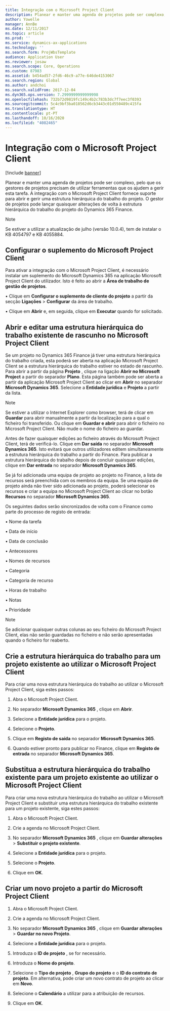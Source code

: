 ```yaml
---
title: Integração com o Microsoft Project Client
description: Planear e manter uma agenda de projetos pode ser complexo, pelo que os gestores de projetos precisam de utilizar ferramentas que os ajudem a gerir esta tarefa. A integração com o Microsoft Project Client fornece suporte para abrir e gerir uma estrutura hierárquica do trabalho do projeto.
author: Yowelle
manager: AnnBe
ms.date: 12/11/2017
ms.topic: article
ms.prod: ''
ms.service: dynamics-ax-applications
ms.technology: ''
ms.search.form: ProjWbsTemplate
audience: Application User
ms.reviewer: josaw
ms.search.scope: Core, Operations
ms.custom: 87983
ms.assetid: b454ad57-2fd6-46c9-a77e-646de4153067
ms.search.region: Global
ms.author: andchoi
ms.search.validFrom: 2017-12-04
ms.dyn365.ops.version: 7.2999999999999998
ms.openlocfilehash: 732b72d9819fc149c4b2c783b3dc7f7eec3f0393
ms.sourcegitcommit: 5c4c9bf3ba018562d6cb3443c01d550489c415fa
ms.translationtype: HT
ms.contentlocale: pt-PT
ms.lasthandoff: 10/16/2020
ms.locfileid: "4082465"
---
```

# <a name="microsoft-project-client-integration"></a>Integração com o Microsoft Project Client

[!include [banner](../includes/banner.md)]

Planear e manter uma agenda de projetos pode ser complexo, pelo que os gestores de projetos precisam de utilizar ferramentas que os ajudem a gerir esta tarefa. A integração com o Microsoft Project Client fornece suporte para abrir e gerir uma estrutura hierárquica do trabalho do projeto. O gestor de projetos pode lançar quaisquer alterações de volta à estrutura hierárquica do trabalho do projeto do Dynamics 365 Finance.

> [!NOTE]
> Se estiver a utilizar a atualização de julho (versão 10.0.4), tem de instalar o KB 4054797 e KB 4055884.

## <a name="configure-the-microsoft-project-client-add-in"></a>Configurar o suplemento do Microsoft Project Client
Para ativar a integração com o Microsoft Project Client, é necessário instalar um suplemento do Microsoft Dynamics 365 na aplicação Microsoft Project Client do utilizador. Isto é feito ao abrir a **Área de trabalho de gestão de projetos**.

•   Clique em **Configurar o suplemento de cliente do projeto** a partir da secção **Ligações** > **Configurar** da área de trabalho.

•   Clique em **Abrir** e, em seguida, clique em **Executar** quando for solicitado.

## <a name="open-and-edit-an-existing-draft-work-breakdown-structure-in-microsoft-project-client"></a>Abrir e editar uma estrutura hierárquica do trabalho existente de rascunho no Microsoft Project Client
Se um projeto no Dynamics 365 Finance já tiver uma estrutura hierárquica do trabalho criada, esta poderá ser aberta na aplicação Microsoft Project Client se a estrutura hierárquica do trabalho estiver no estado de rascunho. Para abrir a partir da página **Projeto** , clique na ligação **Abrir no Microsoft Project** a partir do separador **Plano**. Esta página também pode ser aberta a partir da aplicação Microsoft Project Client ao clicar em **Abrir** no separador **Microsoft Dynamics 365**. Selecione a **Entidade jurídica** e **Projeto** a partir da lista.

> [!NOTE]
> Se estiver a utilizar o Internet Explorer como browser, terá de clicar em **Guardar** para abrir manualmente a partir da localização para a qual o ficheiro foi transferido. Ou clique em **Guardar e abrir** para abrir o ficheiro no Microsoft Project Client. Não mude o nome do ficheiro ao guardar.

Antes de fazer quaisquer edições ao ficheiro através do Microsoft Project Client, terá de verificá-lo. Clique em **Dar saída** no separador **Microsoft Dynamics 365**. Isto evitará que outros utilizadores editem simultaneamente a estrutura hierárquica do trabalho a partir do Finance. Para publicar a estrutura hierárquica do trabalho depois de concluir quaisquer edições, clique em **Dar entrada** no separador **Microsoft Dynamics 365**.

Se já foi adicionada uma equipa de projeto ao projeto no Finance, a lista de recursos será preenchida com os membros da equipa. Se uma equipa de projeto ainda não tiver sido adicionada ao projeto, poderá selecionar os recursos e criar a equipa no Microsoft Project Client ao clicar no botão **Recursos** no separador **Microsoft Dynamics 365**. 

Os seguintes dados serão sincronizados de volta com o Finance como parte do processo de registo de entrada:

•   Nome da tarefa

•   Data de início

•   Data de conclusão

•   Antecessores

•   Nomes de recursos

•   Categoria

•   Categoria de recurso

•   Horas de trabalho

•   Notas

•   Prioridade

> [!NOTE]
> Se adicionar quaisquer outras colunas ao seu ficheiro do Microsoft Project Client, elas não serão guardadas no ficheiro e não serão apresentadas quando o ficheiro for reaberto.

## <a name="create-the-work-breakdown-structure-for-an-existing-project-using-microsoft-project-client"></a>Crie a estrutura hierárquica do trabalho para um projeto existente ao utilizar o Microsoft Project Client
Para criar uma nova estrutura hierárquica do trabalho ao utilizar o Microsoft Project Client, siga estes passos:


1.  Abra o Microsoft Project Client.

2.  No separador **Microsoft Dynamics 365** , clique em **Abrir**.

3.  Selecione a **Entidade jurídica** para o projeto.

4.  Selecione o **Projeto**.

5.  Clique em **Registo de saída** no separador **Microsoft Dynamics 365**.

6.  Quando estiver pronto para publicar no Finance, clique em **Registo de entrada** no separador **Microsoft Dynamics 365**.

## <a name="replace-the-existing-work-breakdown-structure-for-an-existing-project-using-microsoft-project-client"></a>Substitua a estrutura hierárquica do trabalho existente para um projeto existente ao utilizar o Microsoft Project Client
Para criar uma nova estrutura hierárquica do trabalho ao utilizar o Microsoft Project Client e substituir uma estrutura hierárquica do trabalho existente para um projeto existente, siga estes passos:

1.  Abra o Microsoft Project Client.

2.  Crie a agenda no Microsoft Project Client.

3.  No separador **Microsoft Dynamics 365** , clique em **Guardar alterações** > **Substituir o projeto existente**.

4.  Selecione a **Entidade jurídica** para o projeto.

5.  Selecione o **Projeto**.

6.  Clique em **OK**.

## <a name="create-a-new-project-from-within-microsoft-project-client"></a>Criar um novo projeto a partir do Microsoft Project Client


1.  Abra o Microsoft Project Client.

2.  Crie a agenda no Microsoft Project Client.

3.  No separador **Microsoft Dynamics 365** , clique em **Guardar alterações** > **Guardar no novo Projeto**.

4.  Selecione a **Entidade jurídica** para o projeto.

5.  Introduza o **ID de projeto** , se for necessário.

6.  Introduza o **Nome do projeto**.

7.  Selecione o **Tipo de projeto** , **Grupo do projeto** e o **ID do contrato de projeto**. Em alternativa, pode criar um novo contrato de projeto ao clicar em **Novo**.

8.  Selecione o **Calendário** a utilizar para a atribuição de recursos.

11. Clique em **OK**.
